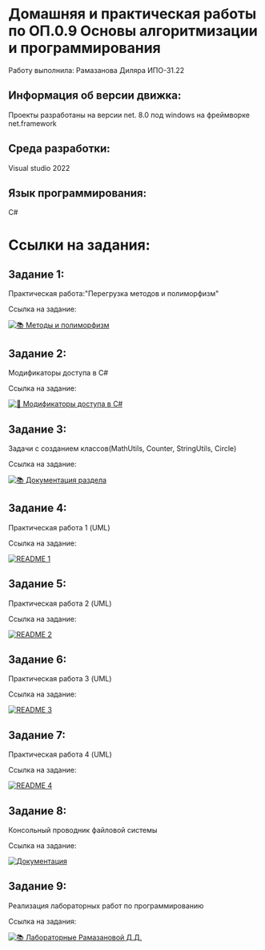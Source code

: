 # Домашняя и практическая работы по ОП.0.9 Основы алгоритмизации и программирования

Работу выполнила: Рамазанова Диляра ИПО-31.22

## Информация об версии движка:
Проекты разработаны на версии net. 8.0 под windows на фреймворке net.framework

## Среда разработки:
Visual studio 2022

## Язык программирования:
C#

# Ссылки на задания:

## Задание 1:
Практическая работа:"Перегрузка методов и полиморфизм"
 
Ссылка на задание:

[![📚 Методы и полиморфизм](https://img.shields.io/badge/📚_Методы_и_полиморфизm-6A5ACD?style=for-the-badge&logo=book&logoColor=white)](https://github.com/wienwe/DyadyaRyuba/blob/main/HomeworkForRyubakov/Перегрузка%20методов%20и%20полиморфизм/README.md)
## Задание 2:
Модификаторы доступа в C#

Ссылка на задание:

[![📘 Модификаторы доступа в C#](https://img.shields.io/badge/📘_Модификаторы_доступа_в_C%23-4285F4?style=for-the-badge&logo=book&logoColor=white)](https://github.com/wienwe/DyadyaRyuba/blob/main/HomeworkForRyubakov/Модификаторы%20доступа%20в%20C%23/README.md)
## Задание 3:
Задачи с созданием классов(MathUtils, Counter, StringUtils, Circle)

Ссылка на задание:


[![📚 Документация раздела](https://img.shields.io/badge/📚_Задачи-6A5ACD?style=for-the-badge&logo=bookstack&logoColor=white)](https://github.com/wienwe/DyadyaRyuba/blob/main/HomeworkForRyubakov/Задачи%20с%20созданием%20классов(MathUtils%2C%20Counter%2C%20StringUtils%2C%20Circle)/README.md)
## Задание 4:
Практическая работа 1 (UML)

Ссылка на задание:

[![README 1](https://img.shields.io/badge/📘_UML_1-6A5ACD?style=for-the-badge&logo=bookstack)](https://github.com/wienwe/DyadyaRyuba/blob/main/HomeworkForRyubakov/Практическая%20работа%201%20UML/README.md)
## Задание 5:
Практическая работа 2 (UML)

Ссылка на задание:

[![README 2](https://img.shields.io/badge/📘_UML_2-3F51B5?style=for-the-badge&logo=bookstack)](https://github.com/wienwe/DyadyaRyuba/blob/main/HomeworkForRyubakov/Практическая%20работа%202%20UML/README.md)
## Задание 6:
Практическая работа 3 (UML)

Ссылка на задание:

[![README 3](https://img.shields.io/badge/📘_UML_3-9C27B0?style=for-the-badge&logo=bookstack)](https://github.com/wienwe/DyadyaRyuba/blob/main/HomeworkForRyubakov/Практическая%20работа%203%20UML/README.md)
## Задание 7:
Практическая работа 4 (UML)

Ссылка на задание:

[![README 4](https://img.shields.io/badge/📘_UML_4-FF9800?style=for-the-badge&logo=bookstack)](https://github.com/wienwe/DyadyaRyuba/blob/main/HomeworkForRyubakov/Практическая%20работа%204%20UML/README.md)
## Задание 8:
Консольный проводник файловой системы

Ссылка на задание:

[![Документация](https://img.shields.io/badge/📚_Консольный_проводник-6A5ACD?style=for-the-badge&logo=bookstack&logoColor=white)](https://github.com/wienwe/DyadyaRyuba/blob/main/HomeworkForRyubakov/Консольный%20проводник%20файловой%20системы/README.md)

## Задание 9:
Реализация лабораторных работ по программированию

Cсылка на задания:

[![📚 Лабораторные Рамазановой Д.Д.](https://img.shields.io/badge/📚_Лабораторные_Рамазановой_Д.Д.-6A5ACD?style=for-the-badge&logo=graduation-cap&logoColor=white)](https://github.com/.../README.md)
